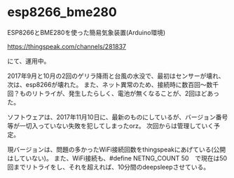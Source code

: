# esp8266_bme280
ESP8266とBME280を使った簡易気象装置(Arduino環境)

https://thingspeak.com/channels/281837

にて、運用中。

2017年9月と10月の2回のゲリラ降雨と台風の水没で、最初はセンサーが壊れ、次は、esp8266が壊れた。
また、ネット異常のため、接続時に数百回～数千回？ものリトライが、発生したらしく、電池が無くなることが、2回ほどあった。

ソフトウェアは、2017年11月10日に、最新のものにしているが、バージョン番号等が一切入っていない失敗を犯してしまったorz。
次回からは管理していく予定。

現バージョンは、問題の多かったWiFi接続回数をthingspeakにあげている(公開はしていない)。
また、WiFi接続も、#define NETNG_COUNT 50　で現在は50回までリトライをし、それを超えれば、10分間のdeepsleepさせている。

